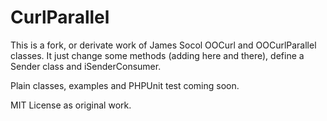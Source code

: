 CurlParallel
============

This is a fork, or derivate work of James Socol OOCurl and OOCurlParallel classes.
It just change some methods (adding here and there), define a Sender class and iSenderConsumer.

Plain classes, examples and PHPUnit test coming soon.

MIT License as original work.
